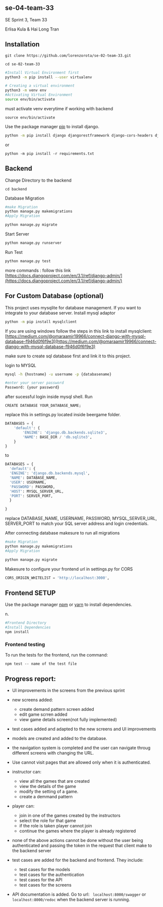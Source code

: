 ## se-04-team-33

SE Sprint 3, Team 33

Erlisa Kula & Hai Long Tran 

## Installation

```
git clone https://github.com/lorenzorota/se-02-team-33.git
```

```
cd se-02-team-33
```

```bash
#Install Virtual Environment first
python3 -m pip install --user virtualenv

# Creating a virtual environment
python3 -m venv env
#Activating Virtual Environment
source env/bin/activate

```

must activate venv everytime if working with backend

```
source env/bin/activate
```

Use the package manager [pip](https://pip.pypa.io/en/stable/) to install django.

```bash
python -m pip install django djangorestframework django-cors-headers djangorestframework_simplejwt
```

or

```
python -m pip install -r requirements.txt
```

## Backend

Change Directory to the backend

```
cd backend
```

Database Migration

```bash
#make Migration
python manage.py makemigrations
#Apply Migration

python manage.py migrate
```

Start Server

```bash
python manage.py runserver
```

Run Test

```bash
python manage.py test
```

more commands : follow this link
[https://docs.djangoproject.com/en/3.1/ref/django-admin/](https://docs.djangoproject.com/en/3.1/ref/django-admin/)

## For Custom Database (optional)

This project uses mysqlite for database management. If you want to integrate to your database server.
Install mysql adaptor

```bash
python -m pip install mysqlclient
```

If you are using windows follow the steps in this link to install mysqlclient:
[https://medium.com/@omaraamir19966/connect-django-with-mysql-database-f946d0f6f9e3](https://medium.com/@omaraamir19966/connect-django-with-mysql-database-f946d0f6f9e3)

make sure to create sql database first and link it to this project.

login to MYSQL

```bash
mysql -h {hostname} -u username -p {databasename}

#enter your server password
Password: {your password}
```

after sucessful login inside mysql shell. Run

```mysql
CREATE DATABASE YOUR_DATABASE_NAME;
```

replace this in settings.py located inside beergame folder.

```python
DATABASES = {
    'default': {
        'ENGINE': 'django.db.backends.sqlite3',
        'NAME': BASE_DIR / 'db.sqlite3',
    }
}
```

to

```python
DATABASES = {
  'default': {
  'ENGINE': 'django.db.backends.mysql',
  'NAME': DATABASE_NAME,
  'USER': USERNAME,
  'PASSWORD': PASSWORD,
  'HOST': MYSQL_SERVER_URL,
  'PORT': SERVER_PORT,
  }

}
```

replace DATABASE_NAME, USERNAME, PASSWORD, MYSQL_SERVER_URL, SERVER_PORT to match your SQL server address and login credentials.

After connecting database makesure to run all migrations

```bash
#make Migration
python manage.py makemigrations
#Apply Migration

python manage.py migrate
```

Makesure to configure your frontend url in settings.py for CORS

```python
CORS_ORIGIN_WHITELIST = 'http://localhost:3000',
```

## Frontend SETUP

Use the package manager [npm](https://www.npmjs.com/) or [yarn](https://yarnpkg.com/) to install dependencies.

n.

```bash
#Frontend Directory
#Install Dependencies
npm install
```

### Frontend testing

To run the tests for the frontend, run the command:

```
npm test -- name of the test file
```

## Progress report:

- UI improvements in the screens from the previous sprint
- new screens added:

  - create demand pattern screen added
  - edit game scrren added
  - view game details screen(not fully implemented)

- test cases added and adapted to the new screens and UI improvements
- models are created and added to the database.
- the navigation system is completed and the user can navigate throug different
  screens with changing the URL.
- Use cannot visit pages that are allowed only when it is authenticated.
- instructor can:
  - view all the games that are created
  - view the details of the game
  - modify the setting of a game.
  - create a demmand pattern
- player can:
  - join in one of the games created by the instructors
  - select the role for that game
  - if the role is taken player cannot join
  - continue the games where the player is already registered
- none of the above actions cannot be done without the user being authenticated and passing the token in the request that client make to the backend server

- test cases are added for the backend and frontend. They include:

  - test cases for the models
  - test cases for the authentication
  - test cases for the API
  - test cases for the screens

- API documentation is added. Go to url:
  ` localhost:8000/swagger` or
  ` localhost:8000/redoc` when the backend server is running.
